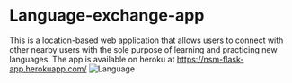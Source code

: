 # Language-exchange-app
This is a location-based web application that allows users to connect with other nearby users with the sole purpose
of learning and practicing new languages. The app is available on heroku at https://nsm-flask-app.herokuapp.com/
![Language](https://user-images.githubusercontent.com/83452606/164335526-bed33bd8-57ab-4d5d-94af-33e3cbb1056c.jpg)
